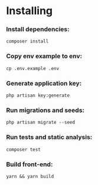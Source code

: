 # Installing


### Install dependencies:
````
composer install
````

### Copy env example to env: 
````
cp .env.example .env 
````

### Generate application key:
````
php artisan key:generate 
````

### Run migrations and seeds:
````
php artisan migrate --seed 
````

### Run tests and static analysis:
````
composer test  
````

### Build front-end:
````
yarn && yarn build 
````
